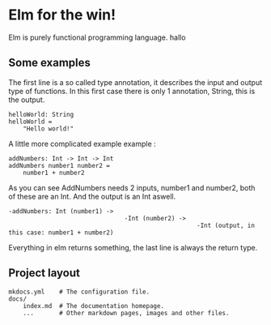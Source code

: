 # Elm for the win!

Elm is purely functional programming language. hallo

## Some examples

The first line is a so called type annotation, it describes the input and output type of functions.
In this first case there is only 1 annotation, String, this is the output.

    helloWorld: String
    helloWorld =
        "Hello world!"

A little more complicated example example :
    
    addNumbers: Int -> Int -> Int    
    addNumbers number1 number2 =
        number1 + number2        
        
As you can see AddNumbers needs 2 inputs, number1 and number2, both of these are an Int.
And the output is an Int aswell. 

    -addNumbers: Int (number1) -> 
                                    -Int (number2) -> 
                                                        -Int (output, in this case: number1 + number2)
                                                        
Everything in elm returns something, the last line is always the return type.                                                        
        

## Project layout

    mkdocs.yml    # The configuration file.
    docs/
        index.md  # The documentation homepage.
        ...       # Other markdown pages, images and other files.

